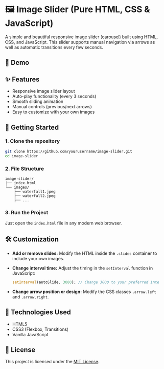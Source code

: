 

# 🖼️ Image Slider (Pure HTML, CSS & JavaScript)

A simple and beautiful responsive image slider (carousel) built using HTML, CSS, and JavaScript. This slider supports manual navigation via arrows as well as automatic transitions every few seconds.

## 📸 Demo



## ✨ Features

* Responsive image slider layout
* Auto-play functionality (every 3 seconds)
* Smooth sliding animation
* Manual controls (previous/next arrows)
* Easy to customize with your own images

## 🚀 Getting Started

### 1. Clone the repository

```bash
git clone https://github.com/yourusername/image-slider.git
cd image-slider
```

### 2. File Structure

```
image-slider/
├── index.html
└── images/
    ├── waterfall1.jpeg
    ├── waterfall2.jpeg
    ├── ...
```

### 3. Run the Project

Just open the `index.html` file in any modern web browser.

## 🛠️ Customization

* **Add or remove slides:**
  Modify the HTML inside the `.slides` container to include your own images.

* **Change interval time:**
  Adjust the timing in the `setInterval` function in JavaScript:

  ```js
  setInterval(autoSlide, 3000); // Change 3000 to your preferred interval (in ms)
  ```

* **Change arrow position or design:**
  Modify the CSS classes `.arrow.left` and `.arrow.right`.

## 🧠 Technologies Used

* HTML5
* CSS3 (Flexbox, Transitions)
* Vanilla JavaScript

## 📜 License

This project is licensed under the [MIT License](LICENSE).

